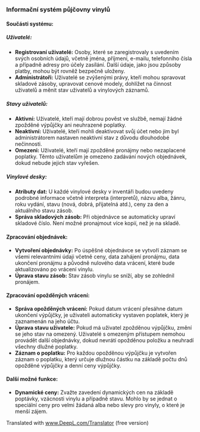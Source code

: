 ### Informační systém půjčovny vinylů

#### Součásti systému:

##### Uživatelé:
- **Registrovaní uživatelé:** Osoby, které se zaregistrovaly s uvedením svých osobních údajů, včetně jména, příjmení, e-mailu, telefonního čísla a případně adresy pro účely zasílání. Další údaje, jako jsou způsoby platby, mohou být rovněž bezpečně uloženy.
- **Administrátoři:** Uživatelé se zvýšenými právy, kteří mohou spravovat skladové zásoby, upravovat cenové modely, dohlížet na činnost uživatelů a měnit stav uživatelů a vinylových záznamů.

##### Stavy uživatelů:
- **Aktivní:** Uživatelé, kteří mají dobrou pověst ve službě, nemají žádné zpožděné výpůjčky ani neuhrazené poplatky.
- **Neaktivní:** Uživatelé, kteří mohli deaktivovat svůj účet nebo jim byl administrátorem nastaven neaktivní stav z důvodu dlouhodobé nečinnosti.
- **Omezeni:** Uživatelé, kteří mají zpožděné pronájmy nebo nezaplacené poplatky. Těmto uživatelům je omezeno zadávání nových objednávek, dokud nebude jejich stav vyřešen.

##### Vinylové desky:
- **Atributy dat:** U každé vinylové desky v inventáři budou uvedeny podrobné informace včetně interpreta (interpretů), názvu alba, žánru, roku vydání, stavu (nová, dobrá, přijatelná atd.), ceny za den a aktuálního stavu zásob.
- **Správa skladových zásob:** Při objednávce se automaticky upraví skladové číslo. Není možné pronajmout více kopií, než je na skladě.

#### Zpracování objednávek:
- **Vytvoření objednávky:** Po úspěšné objednávce se vytvoří záznam se všemi relevantními údaji včetně ceny, data zahájení pronájmu, data ukončení pronájmu a původně nulového data vrácení, které bude aktualizováno po vrácení vinylu.
- **Úprava stavu zásob:** Stav zásob vinylu se sníží, aby se zohlednil pronájem.

#### Zpracování opožděných vrácení:
- **Správa opožděných vrácení:** Pokud datum vrácení přesáhne datum ukončení výpůjčky, je uživateli automaticky vystaven poplatek, který je zaznamenán na jeho účtu.
- **Úprava stavu uživatele:** Pokud má uživatel zpožděnou výpůjčku, změní se jeho stav na omezený. Uživatelé s omezeným přístupem nemohou provádět další objednávky, dokud nevrátí opožděnou položku a neuhradí všechny dlužné poplatky.
- **Záznam o poplatku:** Pro každou opožděnou výpůjčku je vytvořen záznam o poplatku, který určuje dlužnou částku na základě počtu dnů opožděné výpůjčky a denní ceny výpůjčky.

#### Další možné funkce:
- **Dynamické ceny:** Zvažte zavedení dynamických cen na základě poptávky, vzácnosti vinylu a případně stavu. Mohlo by se jednat o speciální ceny pro velmi žádaná alba nebo slevy pro vinyly, o které je menší zájem.

Translated with www.DeepL.com/Translator (free version)
